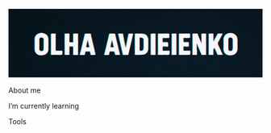 ![Header](https://github.com/OlhaAvdieienko/OlhaAvdieienko/blob/main/assets/Image%20Aug%208%2C%202025.png)

About me

I’m currently learning

Tools




